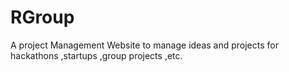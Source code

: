 # RGroup
A project Management Website to manage ideas and projects for hackathons ,startups ,group projects ,etc. 
